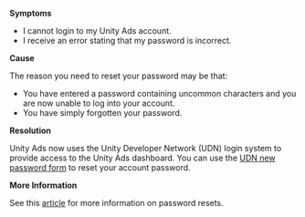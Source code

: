

**Symptoms**


- I cannot login to my Unity Ads account.
- I receive an error stating that my password is incorrect.



**Cause**



The reason you need to reset your password may be that:


- You have entered a password containing uncommon characters and you are now unable to log into your account.
- You have simply forgotten your password.



**Resolution**



Unity Ads now uses the Unity Developer Network (UDN) login system to provide access to the Unity Ads dashboard. You can use the [UDN new password form](https://accounts.unity3d.com/password/new) to reset your account password.



**More Information**



See this [article](https://support.unity3d.com/hc/en-us/articles/205756305) for more information on password resets.

